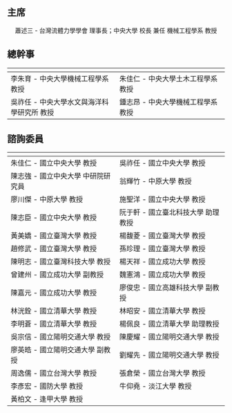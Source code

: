 
## 主席

<center>蕭述三 - 台灣流體力學學會 理事長；中央大學 校長 兼任 機械工程學系 教授</center>

## 總幹事
<center>
    <body>
    <div class="table-wrapper">
        <table class="table">
            <thead>
                <tr>
                    <th style="width: 50%;"> </th>
                    <th style="width: 50%;"> </th>
                </tr>
            </thead>
            <tbody>
                <tr>
                    <td>李朱育 - 中央大學機械工程學系 教授 </td>
                    <td>朱佳仁 - 中央大學土木工程學系 教授 </td>
                </tr>
                <tr>
                    <td>吳祚任 - 中央大學水文與海洋科學研究所 教授 </td>
                    <td>鍾志昂 - 中央大學機械工程學系 教授</td>
                </tr>
            </tbody>
        </table>
    </div>
    </body>
</center>

## 諮詢委員

<center>
    <body>
    <div class="table-wrapper">
        <table class="table">
            <thead>
                <tr>
                    <th style="width: 50%;"> </th>
                    <th style="width: 50%;"> </th>
                </tr>
            </thead>
            <tbody>
                <tr>
                    <td>朱佳仁 - 國立中央大學 教授</td>
                    <td>吳祚任 - 國立中央大學 教授 </td>
                </tr>
                <tr>
                    <td>陳志強 - 國立中央大學 中研院研究員 </td>
                    <td>翁輝竹 - 中原大學 教授</td>
                </tr>
                <tr>
                    <td>廖川傑 - 中原大學 教授 </td>
                    <td>施聖洋 - 國立中央大學 教授</td>
                </tr>
                <tr>
                    <td>陳志臣 - 國立中央大學 教授</td>
                    <td>阮于軒 - 國立臺北科技大學 助理教授</td>
                </tr>
                <tr>
                    <td>黃美嬌 - 國立臺灣大學 教授</td>
                    <td>楊馥菱 - 國立臺灣大學 教授</td>
                </tr>
                <tr>
                    <td>趙修武 - 國立臺灣大學 教授 </td>
                    <td>孫珍理 - 國立臺灣大學 教授</td>
                </tr>
                <tr>
                    <td>陳明志 - 國立臺灣科技大學 教授 </td>
                    <td>楊天祥 - 國立成功大學 教授</td>
                </tr>
                <tr>
                    <td>曾建州 - 國立成功大學 副教授 </td>
                    <td>魏憲鴻 - 國立成功大學 教授</td>
                </tr>
                <tr>
                    <td>陳嘉元 - 國立成功大學 教授</td>
                    <td>廖俊忠 - 國立高雄科技大學 副教授</td>
                </tr>
                <tr>
                    <td>林洸銓 - 國立清華大學 教授</td>
                    <td>林昭安 - 國立清華大學 教授</td>
                </tr>
                <tr>
                    <td>李明蒼 - 國立清華大學 教授</td>
                    <td>楊佩良 - 國立清華大學 助理教授</td>
                </tr>
                <tr>
                    <td>吳宗信 - 國立陽明交通大學 教授 </td>
                    <td>陳慶耀 - 國立陽明交通大學 教授</td>
                </tr>
                <tr>
                    <td>廖英皓 - 國立陽明交通大學 副教授 </td>
                    <td>劉耀先 - 國立陽明交通大學 教授</td>
                </tr>
                <tr>
                    <td>周逸儒 - 國立台灣大學 教授</td>
                    <td>張倉榮 - 國立台灣大學 教授</td>
                </tr>
                <tr>
                    <td>李彥宏 - 國防大學 教授</td>
                    <td>牛仰堯 - 淡江大學 教授</td>
                </tr>
                <tr>
                    <td>黃柏文 - 逢甲大學 教授</td>
                    <td> </td>
                </tr>
            </tbody>
        </table>
    </div>
    </body>
</center>


<style>
          /* 只影響 Markdown 區域的所有表格 --------------------------- */

            /* ============  外框（負責寬度、圓角、陰影、捲軸） ============ */
            .table-wrapper{
            width:fit-content;     /* 寬度 = 內容本身 (表格) */
            margin: center;         
            border: 0.1vh solidrgba(213, 213, 213, 0.45);
            border-radius: 0.5vh;

            }

          .md-content table,
          #markdown-container table{
            width: 100%;                /* 撐到跟外框一樣寬 */
            /*border-collapse: collapse;   表頭／內容線條連在一起 */
            overflow:auto;

            font-family:"Segoe UI",Roboto,"Helvetica Neue",Arial,"Noto Sans",sans-serif;
            font-size:16px; /*1rem;                      16px，可視需要調整 */
            color:#333;
          }

          /* 表頭 ---------------------------------------------------- */
          .md-content th,
          #markdown-container th{
            font-weight:600;
            font-size:16px; /*3.5vh;                  /* 稍大一點 */
            padding:1vh 3vh;
            text-align:left;                    /* 日期欄靠左 */
            /*border-bottom:0.4vh solid rgb(192, 192, 192);     粗底線 */
            /*background:#fff;                     白底，避免斑馬紋影響 */
            background-color: transparent;
          }
          .md-content th,
          #markdown-container th:not(:first-child){    
            text-align:left;
            }


          /* 表格內容 ------------------------------------------------ */
          .md-content td,
          #markdown-container td{
            font-size:16px;/*3.5vh; */
            padding:1vh 3vh;
            background-color: transparent;
              
            text-align:left; 
          }
            /* 表頭：金額欄改右對齊 */


            /* 最後一列不需要底線 */
            .md-content tr,
            #markdown-container tr:last-child td{
            border-bottom:none;
            }

          /* 表格過寬時的橫向捲軸 ------------------------------------ */
          .md-content table,
          #markdown-container table{
            display: block;
            overflow-x: auto;            /* 出現 scroll bar → 手機也不會被撐破版 */
            white-space: nowrap;         /* 視需要可拿掉；拿掉就會自動換行 */
          }
</style>
